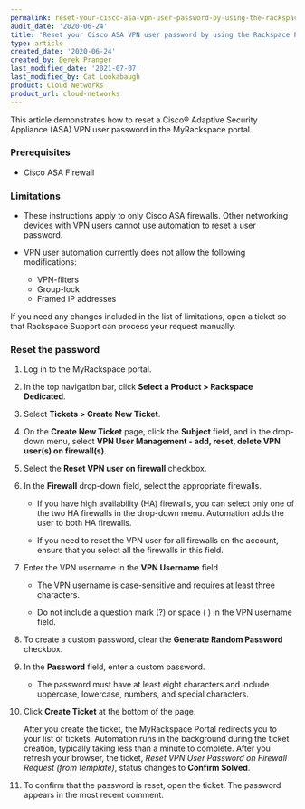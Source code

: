 ```yaml
---
permalink: reset-your-cisco-asa-vpn-user-password-by-using-the-rackspace-portal
audit_date: '2020-06-24'
title: 'Reset your Cisco ASA VPN user password by using the Rackspace Portal'
type: article
created_date: '2020-06-24'
created_by: Derek Pranger
last_modified_date: '2021-07-07'
last_modified_by: Cat Lookabaugh
product: Cloud Networks
product_url: cloud-networks
---
```


This article demonstrates how to reset a Cisco&reg; Adaptive Security Appliance
(ASA) VPN user password in the MyRackspace portal.

### Prerequisites

- Cisco ASA Firewall

### Limitations

- These instructions apply to only Cisco ASA firewalls. Other networking devices
  with VPN users cannot use automation to reset a user password.

- VPN user automation currently does not allow the following modifications:

    - VPN-filters
    - Group-lock
    - Framed IP addresses

If you need any changes included in the list of limitations, open a ticket so that Rackspace Support can process your
request manually.

### Reset the password

1. Log in to the MyRackspace portal.

2. In the top navigation bar, click **Select a Product > Rackspace Dedicated**.

3. Select **Tickets > Create New Ticket**.

4. On the **Create New Ticket** page, click the **Subject** field, and in the
   drop-down menu, select **VPN User Management - add, reset, delete VPN user(s) on firewall(s)**.

5. Select the **Reset VPN user on firewall** checkbox.

6. In the **Firewall** drop-down field, select the appropriate firewalls.

    - If you have high availability (HA) firewalls, you can select only one of
      the two HA firewalls in the drop-down menu. Automation adds the user to
      both HA firewalls.

    - If you need to reset the VPN user for all firewalls on the account, ensure
      that you select all the firewalls in this field.

7. Enter the VPN username in the **VPN Username** field.

    - The VPN username is case-sensitive and requires at least three characters.

    - Do not include a question mark (?) or space ( ) in the VPN username field.

8. To create a custom password, clear the **Generate Random Password** checkbox.

9. In the **Password** field, enter a custom password.

    - The password must have at least eight characters and include uppercase,
      lowercase, numbers, and special characters.

10. Click **Create Ticket** at the bottom of the page.

    After you create the ticket, the MyRackspace Portal redirects you to your
    list of tickets. Automation runs in the background during the ticket creation,
    typically taking less than a minute to complete. After you refresh your browser,
    the ticket, *Reset VPN User Password on Firewall Request (from template)*,
    status changes to **Confirm Solved**.

11. To confirm that the password is reset, open the ticket. The password appears
    in the most recent comment.
    